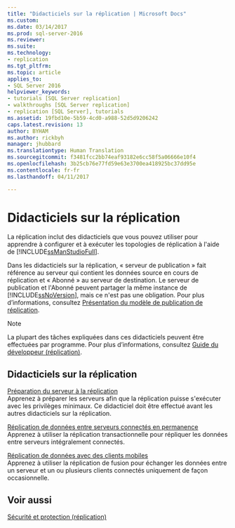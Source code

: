 ```yaml
---
title: "Didacticiels sur la réplication | Microsoft Docs"
ms.custom: 
ms.date: 03/14/2017
ms.prod: sql-server-2016
ms.reviewer: 
ms.suite: 
ms.technology:
- replication
ms.tgt_pltfrm: 
ms.topic: article
applies_to:
- SQL Server 2016
helpviewer_keywords:
- tutorials [SQL Server replication]
- walkthroughs [SQL Server replication]
- replication [SQL Server], tutorials
ms.assetid: 19fbd10e-5b59-4cd0-a988-52d5d9206242
caps.latest.revision: 13
author: BYHAM
ms.author: rickbyh
manager: jhubbard
ms.translationtype: Human Translation
ms.sourcegitcommit: f3481fcc2bb74eaf93182e6cc58f5a06666e10f4
ms.openlocfilehash: 3b25cb76e77fd59e63e3700ea418925bc37dd95e
ms.contentlocale: fr-fr
ms.lasthandoff: 04/11/2017

---
```

# <a name="replication-tutorials"></a>Didacticiels sur la réplication
La réplication inclut des didacticiels que vous pouvez utiliser pour apprendre à configurer et à exécuter les topologies de réplication à l'aide de [!INCLUDE[ssManStudioFull](../../includes/ssmanstudiofull-md.md)].  
  
Dans les didacticiels sur la réplication, « serveur de publication » fait référence au serveur qui contient les données source en cours de réplication et « Abonné » au serveur de destination. Le serveur de publication et l'Abonné peuvent partager la même instance de [!INCLUDE[ssNoVersion](../../includes/ssnoversion-md.md)], mais ce n'est pas une obligation. Pour plus d’informations, consultez [Présentation du modèle de publication de réplication](../../relational-databases/replication/publish/replication-publishing-model-overview.md).  
  
> [!NOTE]  
> La plupart des tâches expliquées dans ces didacticiels peuvent être effectuées par programme. Pour plus d’informations, consultez [Guide du développeur (réplication)](../../relational-databases/replication/concepts/replication-developer-documentation.md).  
  
## <a name="replication-tutorials"></a>Didacticiels sur la réplication  
[Préparation du serveur à la réplication](../../relational-databases/replication/tutorial-preparing-the-server-for-replication.md)  
Apprenez à préparer les serveurs afin que la réplication puisse s'exécuter avec les privilèges minimaux. Ce didacticiel doit être effectué avant les autres didacticiels sur la réplication.  
  
[Réplication de données entre serveurs connectés en permanence](../../relational-databases/replication/tutorial-replicating-data-between-continuously-connected-servers.md)  
Apprenez à utiliser la réplication transactionnelle pour répliquer les données entre serveurs intégralement connectés.  
  
[Réplication de données avec des clients mobiles](../../relational-databases/replication/tutorial-replicating-data-with-mobile-clients.md)  
Apprenez à utiliser la réplication de fusion pour échanger les données entre un serveur et un ou plusieurs clients connectés uniquement de façon occasionnelle.  
  
## <a name="see-also"></a>Voir aussi  
[Sécurité et protection &#40;réplication&#41;](../../relational-databases/replication/security/security-and-protection-replication.md)  
  
  
  

